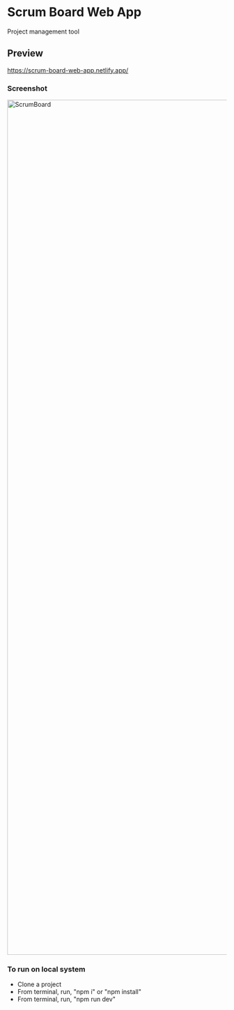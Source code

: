 # Scrum Board Web App
Project management tool

## Preview
https://scrum-board-web-app.netlify.app/

### Screenshot
<img width="3840" height="1960" alt="ScrumBoard" src="https://github.com/user-attachments/assets/c5b2c622-02c2-4f90-b9ee-a61471ebb404" />

### To run on local system
- Clone a project
- From terminal, run, "npm i" or "npm install"
- From terminal, run, "npm run dev"
